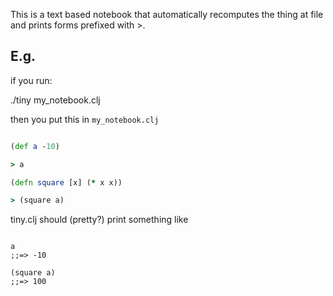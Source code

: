 This is a text based notebook that automatically recomputes the thing at file and prints forms prefixed with >.

## E.g.

if you run:

./tiny my_notebook.clj

then you put this in `my_notebook.clj`

``` clojure

(def a -10)

> a

(defn square [x] (* x x))

> (square a)

```

tiny.clj should (pretty?) print something like

``` text

a
;;=> -10

(square a)
;;=> 100

```
